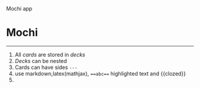 Mochi app

# Mochi
---

1. All *cards* are stored in *decks*
2. *Decks* can be nested
3. Cards can have sides `---`
4. use markdown,latex(mathjax), `==abc==` highlighted text and {{clozed}}
5. 